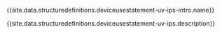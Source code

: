 {{site.data.structuredefinitions.deviceusestatement-uv-ips-intro.name}}

{{site.data.structuredefinitions.deviceusestatement-uv-ips.description}}


